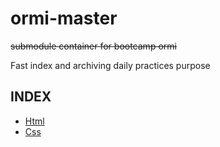 # ormi-master

~~submodule container for bootcamp ormi~~

Fast index and archiving daily practices purpose

## INDEX

- [Html]()
- [Css]()
